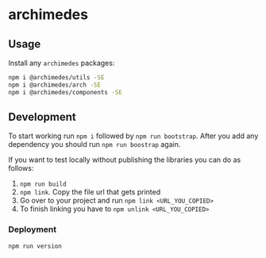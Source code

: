 # archimedes

## Usage

Install any `archimedes` packages:

```bash
npm i @archimedes/utils -SE
npm i @archimedes/arch -SE
npm i @archimedes/components -SE
```

## Development

To start working run `npm i` followed by `npm run bootstrap`. After you add any dependency you should run `npm run boostrap` again.

If you want to test locally without publishing the libraries you can do as follows:

1. `npm run build`
2. `npm link`. Copy the file url that gets printed
3. Go over to your project and run `npm link <URL_YOU_COPIED>`
4. To finish linking you have to `npm unlink <URL_YOU_COPIED>`

### Deployment

`npm run version`
